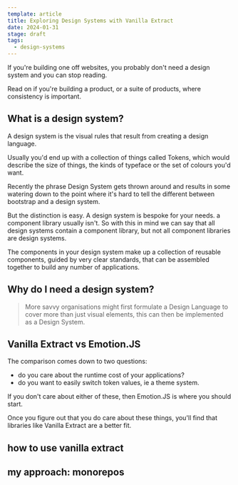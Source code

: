 ```yaml
---
template: article
title: Exploring Design Systems with Vanilla Extract
date: 2024-01-31
stage: draft
tags:
  - design-systems
---
```


If you're building one off websites, you probably don't need a design system and you can stop reading.

Read on if you're building a product, or a suite of products, where consistency is important.

## What is a design system?

A design system is the visual rules that result from creating a design language.

Usually you'd end up with a collection of things called Tokens, which would describe the size of things, the kinds of typeface or the set of colours you'd want.

Recently the phrase Design System gets thrown around and results in some watering down to the point where it's hard to tell the different between bootstrap and a design system.

But the distinction is easy. A design system is bespoke for your needs. a component library usually isn't. So with this in mind we can say that all design systems contain a component library, but not all component libraries are design systems.

The components in your design system make up a collection of reusable components, guided by very clear standards, that can be assembled together to build any number of applications.

## Why do I need a design system?

> More savvy organisations might first formulate a Design Language to cover more than just visual elements, this can then be implemented as a Design System.

## Vanilla Extract vs Emotion.JS

The comparison comes down to two questions:

- do you care about the runtime cost of your applications?
- do you want to easily switch token values, ie a theme system.

If you don't care about either of these, then Emotion.JS is where you should start.

Once you figure out that you do care about these things, you'll find that libraries like Vanilla Extract are a better fit.

## how to use vanilla extract

## my approach: monorepos
